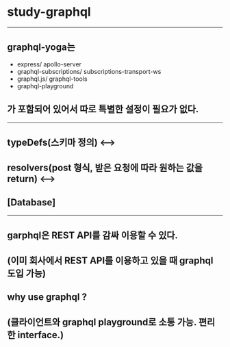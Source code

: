 # study-graphql

---

## graphql-yoga는

- express/ apollo-server
- graphql-subscriptions/ subscriptions-transport-ws
- graphql.js/ graphql-tools
- graphql-playground

## 가 포함되어 있어서 따로 특별한 설정이 필요가 없다.

---

## typeDefs(스키마 정의) <-->

## resolvers(post 형식, 받은 요청에 따라 원하는 값을 return) <-->

## [Database]

---

## garphql은 REST API를 감싸 이용할 수 있다.

## (이미 회사에서 REST API를 이용하고 있을 때 graphql 도입 가능)

## why use graphql ?

## (클라이언트와 graphql playground로 소통 가능. 편리한 interface.)
